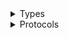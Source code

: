 <details>
<summary>Types</summary>

  - [KinesisVideoMediaClient](/aws-sdk-swift/reference/0.x/AWSKinesisVideoMedia/KinesisVideoMediaClient)
  - [KinesisVideoMediaClient.KinesisVideoMediaClientConfiguration](/aws-sdk-swift/reference/0.x/AWSKinesisVideoMedia/KinesisVideoMediaClient.KinesisVideoMediaClientConfiguration)
  - [KinesisVideoMediaClientLogHandlerFactory](/aws-sdk-swift/reference/0.x/AWSKinesisVideoMedia/KinesisVideoMediaClientLogHandlerFactory)
  - [KinesisVideoMediaClientTypes](/aws-sdk-swift/reference/0.x/AWSKinesisVideoMedia/KinesisVideoMediaClientTypes)

</details>

<details>
<summary>Protocols</summary>

  - [KinesisVideoMediaClientProtocol](/aws-sdk-swift/reference/0.x/AWSKinesisVideoMedia/KinesisVideoMediaClientProtocol)

</details>
